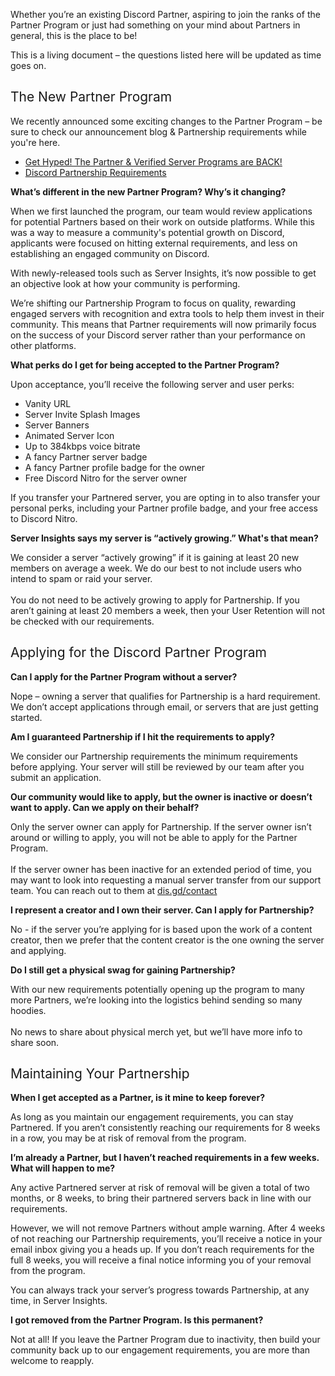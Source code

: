 <p><span style="font-weight: 400;">Whether you’re an existing Discord Partner, aspiring to join the ranks of the Partner Program or just had something on your mind about Partners in general, this is the place to be! </span></p>
<p><span style="font-weight: 400;">This is a living document – the questions listed here will be updated as time goes on.<br></span></p>
<h2><span style="font-weight: 400;">The New Partner Program </span></h2>
<p><span style="font-weight: 400;">We recently announced some exciting changes to the Partner Program – be sure to check our announcement blog &amp; Partnership requirements while you're here.</span></p>
<ul>
    <li><a href="https://blog.discord.com/get-hyped-the-partner-verified-server-programs-are-back-1da44953672a" target="_self">Get Hyped! The Partner &amp; Verified Server Programs are BACK!</a></li>
    <li><a href="https://support.discord.com/hc/en-us/articles/115001494012" target="_self">Discord Partnership Requirements</a></li>
</ul>
<p><strong><span class="wysiwyg-font-size-large">What’s different in the new Partner Program? Why’s it changing?</span></strong></p>
<p><span style="font-weight: 400;">When we first launched the program, our team would review applications for potential Partners based on their work on outside platforms. While this was a way to measure a community's potential growth on Discord, applicants were focused on hitting external requirements, and less on establishing an engaged community on Discord. </span></p>
<p><span style="font-weight: 400;">With newly-released tools such as Server Insights, it’s now possible to get an objective look at how your community is performing. </span></p>
<p>We’re shifting our Partnership Program to focus on quality, rewarding engaged servers with recognition and extra tools to help them invest in their community<span style="font-weight: 400;">. This means that Partner requirements will now primarily focus on the success of your Discord server rather than your performance on other platforms.</span></p>
<p><span class="wysiwyg-font-size-large"><strong>What perks do I get for being accepted to the Partner Program? </strong></span></p>
<p><span style="font-weight: 400;">Upon acceptance, you’ll receive the following server and user perks: </span><span style="font-weight: 400;"><br></span></p>
<ul>
    <li style="font-weight: 400;"><span style="font-weight: 400;">Vanity URL</span></li>
    <li style="font-weight: 400;"><span style="font-weight: 400;">Server Invite Splash Images </span></li>
    <li style="font-weight: 400;"><span style="font-weight: 400;">Server Banners</span></li>
    <li style="font-weight: 400;"><span style="font-weight: 400;">Animated Server Icon</span></li>
    <li style="font-weight: 400;"><span style="font-weight: 400;">Up to 384kbps voice bitrate </span></li>
    <li style="font-weight: 400;"><span style="font-weight: 400;">A fancy Partner server badge</span></li>
    <li style="font-weight: 400;"><span style="font-weight: 400;">A fancy Partner profile badge for the owner</span></li>
    <li style="font-weight: 400;">
        <span style="font-weight: 400;">Free Discord Nitro for the server owner</span><span style="font-weight: 400;"><br></span>
    </li>
</ul>
<p><span style="font-weight: 400;">If you transfer your Partnered server, you are opting in to also transfer your personal perks, including your Partner profile badge, and your free access to Discord Nitro.</span></p>
<p><span class="wysiwyg-font-size-large"><strong>Server Insights says my server is “actively growing.” What's that mean?</strong></span></p>
<p>We consider a server “actively growing” if it is gaining at least 20 new members on average a week. We do our best to not include users who intend to spam or raid your server. <br><br>You do not need to be actively growing to apply for Partnership. If you aren’t gaining at least 20 members a week, then your User Retention will not be checked with our requirements.</p>
<h2><span style="font-weight: 400;">Applying for the Discord Partner Program</span></h2>
<p><span class="wysiwyg-font-size-large"><strong>Can I apply for the Partner Program without a server? </strong></span></p>
<p><span style="font-weight: 400;">Nope – owning a server that qualifies for Partnership is a hard requirement. We don’t accept applications through email, or servers that are just getting started. </span></p>
<p><strong><span class="wysiwyg-font-size-large">Am I guaranteed Partnership if I hit the requirements to apply?</span></strong></p>
<p><span style="font-weight: 400;">We consider our Partnership requirements the minimum requirements before applying. Your server will still be reviewed by our team after you submit an application. </span></p>
<p><strong><span class="wysiwyg-font-size-large">Our community would like to apply, but the owner is inactive or doesn’t want to apply. Can we apply on their behalf?</span></strong></p>
<p><span style="font-weight: 400;">Only the server owner can apply for Partnership. If the server owner isn’t around or willing to apply, you will not be able to apply for the Partner Program.</span><span style="font-weight: 400;"><br></span><span style="font-weight: 400;"><br></span><span style="font-weight: 400;">If the server owner has been inactive for an extended period of time, you may want to look into requesting a manual server transfer from our support team. You can reach out to them at </span><a href="https://support.discord.com/hc/en-us/articles/360047513451-Partner-Program-Mega-FAQ-" target="_self">dis.gd/contact</a><span style="font-weight: 400;"> </span></p>
<p><span class="wysiwyg-font-size-large"><strong>I represent a creator and I own their server. Can I apply for Partnership?</strong></span></p>
<p><span style="font-weight: 400;">No - if the server you’re applying for is based upon the work of a content creator, then we prefer that the content creator is the one owning the server and applying.</span></p>
<p><span class="wysiwyg-font-size-large"><strong>Do I still get a physical swag for gaining Partnership?</strong></span></p>
<p><span style="font-weight: 400;">With our new requirements potentially opening up the program to many more Partners, we’re looking into the logistics behind sending so many hoodies.<br><br>No news to share about physical merch yet, but we’ll have more info to share soon. </span></p>
<h2><span style="font-weight: 400;">Maintaining Your Partnership </span></h2>
<p><span class="wysiwyg-font-size-large"><strong>When I get accepted as a Partner, is it mine to keep forever? </strong></span></p>
<p><span style="font-weight: 400;">As long as you maintain our engagement requirements, you can stay Partnered. If you aren’t consistently reaching our requirements for 8 weeks in a row, you may be at risk of removal from the program. </span></p>
<p><span class="wysiwyg-font-size-large" style="font-family: -apple-system, BlinkMacSystemFont, 'Segoe UI', Helvetica, Arial, sans-serif;"><strong>I’m already a Partner, but I haven’t reached requirements in a few weeks. What will happen to me? </strong></span></p>
<p><span style="font-family: -apple-system, BlinkMacSystemFont, 'Segoe UI', Helvetica, Arial, sans-serif;"> Any active Partnered server at risk of removal will be given a total of two months, or 8 weeks, to bring their partnered servers back in line with our requirements. </span></p>
<p><span style="font-family: -apple-system, BlinkMacSystemFont, 'Segoe UI', Helvetica, Arial, sans-serif;">However, we will not remove Partners without ample warning. After 4 weeks of not reaching our Partnership requirements, you’ll receive a notice in your email inbox giving you a heads up. If you don’t reach requirements for the full 8 weeks, you will receive a final notice informing you of your removal from the program. </span></p>
<p><span style="font-family: -apple-system, BlinkMacSystemFont, 'Segoe UI', Helvetica, Arial, sans-serif;">You can always track your server’s progress towards Partnership, at any time, in Server Insights.</span></p>
<p><strong><span class="wysiwyg-font-size-large">I got removed from the Partner Program. Is this permanent? </span></strong></p>
<p><span style="font-weight: 400;">Not at all! If you leave the Partner Program due to inactivity, then build your community back up to our engagement requirements, you are more than welcome to reapply. </span></p>
<p> </p>